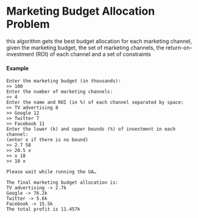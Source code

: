 # Marketing Budget Allocation Problem
  this algorithm gets the best budget allocation for each marketing channel, given the marketing budget, the set of marketing channels, the return-on-investment (ROI) of each channel and a set of constraints
#### Example

```
Enter the marketing budget (in thousands):
>> 100
Enter the number of marketing channels:
>> 4
Enter the name and ROI (in %) of each channel separated by space:
>> TV advertising 8
>> Google 12
>> Twitter 7
>> Facebook 11
Enter the lower (k) and upper bounds (%) of investment in each channel:
(enter x if there is no bound)
>> 2.7 58
>> 20.5 x
>> x 18
>> 10 x

Please wait while running the GA…

The final marketing budget allocation is:
TV advertising -> 2.7k
Google -> 76.2k
Twitter -> 5.6k
Facebook -> 15.5k
The total profit is 11.457k
```


